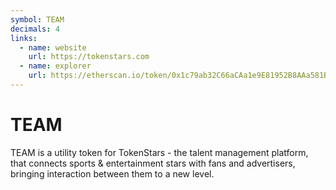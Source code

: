 ```yaml
---
symbol: TEAM
decimals: 4
links:
  - name: website
    url: https://tokenstars.com
  - name: explorer
    url: https://etherscan.io/token/0x1c79ab32C66aCAa1e9E81952B8AAa581B43e54E7
---
```


# TEAM

TEAM is a utility token for TokenStars - the talent management platform, that connects sports & entertainment stars with fans and advertisers, bringing interaction between them to a new level.
